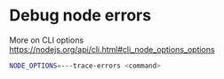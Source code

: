 # Debug node errors

More on CLI options https://nodejs.org/api/cli.html#cli_node_options_options

```sh
NODE_OPTIONS=---trace-errors <command>
```
